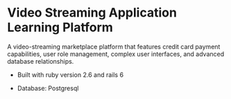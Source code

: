 # Video Streaming Application Learning Platform

A video-streaming marketplace platform that features credit card payment capabilities, user role management, complex user interfaces, and advanced database relationships.

* Built with ruby version 2.6 and rails 6

* Database: Postgresql


